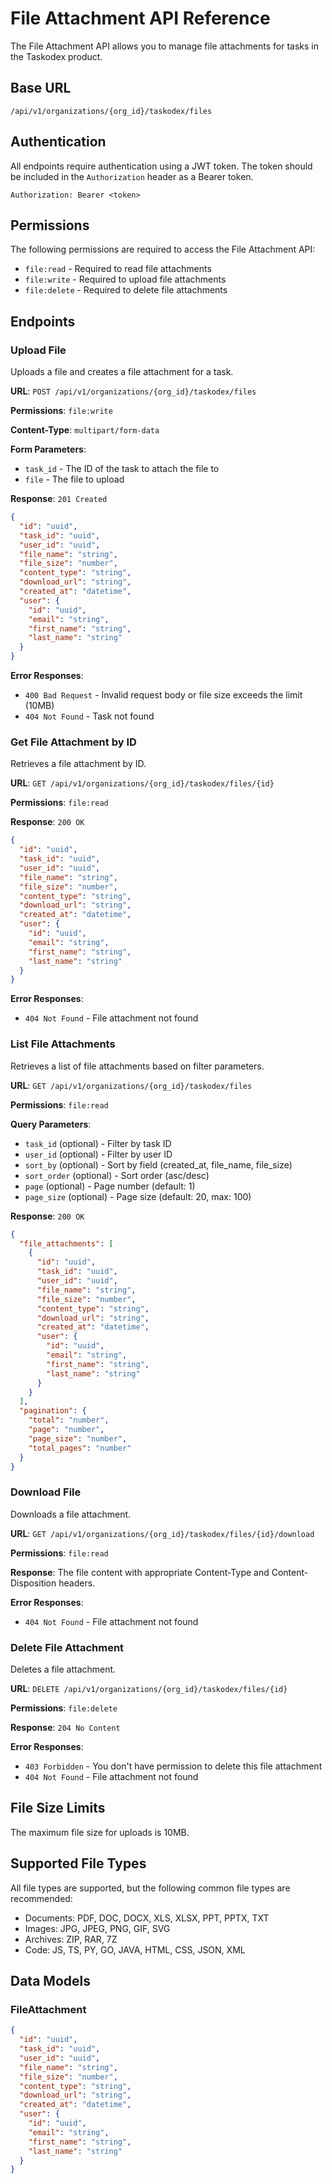 # File Attachment API Reference

The File Attachment API allows you to manage file attachments for tasks in the Taskodex product.

## Base URL

```
/api/v1/organizations/{org_id}/taskodex/files
```

## Authentication

All endpoints require authentication using a JWT token. The token should be included in the `Authorization` header as a Bearer token.

```
Authorization: Bearer <token>
```

## Permissions

The following permissions are required to access the File Attachment API:

- `file:read` - Required to read file attachments
- `file:write` - Required to upload file attachments
- `file:delete` - Required to delete file attachments

## Endpoints

### Upload File

Uploads a file and creates a file attachment for a task.

**URL**: `POST /api/v1/organizations/{org_id}/taskodex/files`

**Permissions**: `file:write`

**Content-Type**: `multipart/form-data`

**Form Parameters**:

- `task_id` - The ID of the task to attach the file to
- `file` - The file to upload

**Response**: `201 Created`

```json
{
  "id": "uuid",
  "task_id": "uuid",
  "user_id": "uuid",
  "file_name": "string",
  "file_size": "number",
  "content_type": "string",
  "download_url": "string",
  "created_at": "datetime",
  "user": {
    "id": "uuid",
    "email": "string",
    "first_name": "string",
    "last_name": "string"
  }
}
```

**Error Responses**:

- `400 Bad Request` - Invalid request body or file size exceeds the limit (10MB)
- `404 Not Found` - Task not found

### Get File Attachment by ID

Retrieves a file attachment by ID.

**URL**: `GET /api/v1/organizations/{org_id}/taskodex/files/{id}`

**Permissions**: `file:read`

**Response**: `200 OK`

```json
{
  "id": "uuid",
  "task_id": "uuid",
  "user_id": "uuid",
  "file_name": "string",
  "file_size": "number",
  "content_type": "string",
  "download_url": "string",
  "created_at": "datetime",
  "user": {
    "id": "uuid",
    "email": "string",
    "first_name": "string",
    "last_name": "string"
  }
}
```

**Error Responses**:

- `404 Not Found` - File attachment not found

### List File Attachments

Retrieves a list of file attachments based on filter parameters.

**URL**: `GET /api/v1/organizations/{org_id}/taskodex/files`

**Permissions**: `file:read`

**Query Parameters**:

- `task_id` (optional) - Filter by task ID
- `user_id` (optional) - Filter by user ID
- `sort_by` (optional) - Sort by field (created_at, file_name, file_size)
- `sort_order` (optional) - Sort order (asc/desc)
- `page` (optional) - Page number (default: 1)
- `page_size` (optional) - Page size (default: 20, max: 100)

**Response**: `200 OK`

```json
{
  "file_attachments": [
    {
      "id": "uuid",
      "task_id": "uuid",
      "user_id": "uuid",
      "file_name": "string",
      "file_size": "number",
      "content_type": "string",
      "download_url": "string",
      "created_at": "datetime",
      "user": {
        "id": "uuid",
        "email": "string",
        "first_name": "string",
        "last_name": "string"
      }
    }
  ],
  "pagination": {
    "total": "number",
    "page": "number",
    "page_size": "number",
    "total_pages": "number"
  }
}
```

### Download File

Downloads a file attachment.

**URL**: `GET /api/v1/organizations/{org_id}/taskodex/files/{id}/download`

**Permissions**: `file:read`

**Response**: The file content with appropriate Content-Type and Content-Disposition headers.

**Error Responses**:

- `404 Not Found` - File attachment not found

### Delete File Attachment

Deletes a file attachment.

**URL**: `DELETE /api/v1/organizations/{org_id}/taskodex/files/{id}`

**Permissions**: `file:delete`

**Response**: `204 No Content`

**Error Responses**:

- `403 Forbidden` - You don't have permission to delete this file attachment
- `404 Not Found` - File attachment not found

## File Size Limits

The maximum file size for uploads is 10MB.

## Supported File Types

All file types are supported, but the following common file types are recommended:

- Documents: PDF, DOC, DOCX, XLS, XLSX, PPT, PPTX, TXT
- Images: JPG, JPEG, PNG, GIF, SVG
- Archives: ZIP, RAR, 7Z
- Code: JS, TS, PY, GO, JAVA, HTML, CSS, JSON, XML

## Data Models

### FileAttachment

```json
{
  "id": "uuid",
  "task_id": "uuid",
  "user_id": "uuid",
  "file_name": "string",
  "file_size": "number",
  "content_type": "string",
  "download_url": "string",
  "created_at": "datetime",
  "user": {
    "id": "uuid",
    "email": "string",
    "first_name": "string",
    "last_name": "string"
  }
}
```
